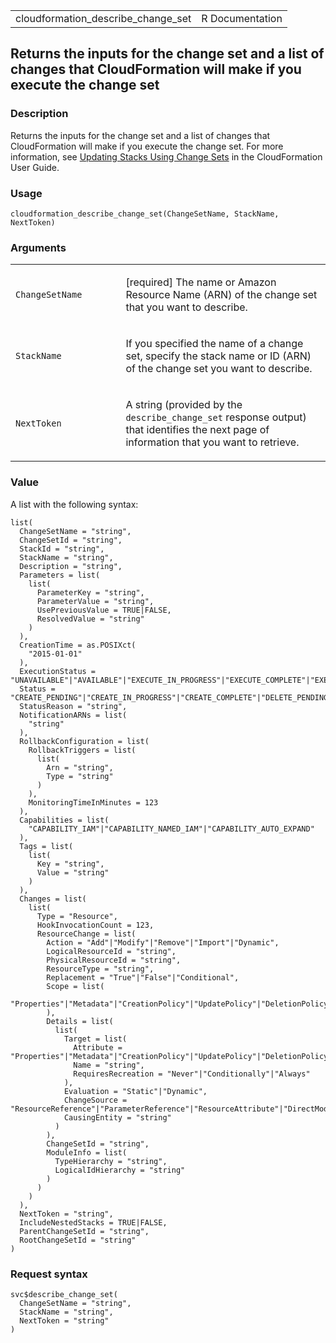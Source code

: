 <table style="width: 100%;">
<tbody>
<tr class="odd">
<td>cloudformation_describe_change_set</td>
<td style="text-align: right;">R Documentation</td>
</tr>
</tbody>
</table>

## Returns the inputs for the change set and a list of changes that CloudFormation will make if you execute the change set

### Description

Returns the inputs for the change set and a list of changes that
CloudFormation will make if you execute the change set. For more
information, see [Updating Stacks Using Change
Sets](https://docs.aws.amazon.com/AWSCloudFormation/latest/UserGuide/using-cfn-updating-stacks-changesets.html)
in the CloudFormation User Guide.

### Usage

    cloudformation_describe_change_set(ChangeSetName, StackName, NextToken)

### Arguments

<table>
<colgroup>
<col style="width: 35%" />
<col style="width: 65%" />
</colgroup>
<tbody>
<tr class="odd">
<td><code
id="cloudformation_describe_change_set_:_ChangeSetName">ChangeSetName</code></td>
<td><p>[required] The name or Amazon Resource Name (ARN) of the change
set that you want to describe.</p></td>
</tr>
<tr class="even">
<td><code
id="cloudformation_describe_change_set_:_StackName">StackName</code></td>
<td><p>If you specified the name of a change set, specify the stack name
or ID (ARN) of the change set you want to describe.</p></td>
</tr>
<tr class="odd">
<td><code
id="cloudformation_describe_change_set_:_NextToken">NextToken</code></td>
<td><p>A string (provided by the <code>describe_change_set</code>
response output) that identifies the next page of information that you
want to retrieve.</p></td>
</tr>
</tbody>
</table>

### Value

A list with the following syntax:

    list(
      ChangeSetName = "string",
      ChangeSetId = "string",
      StackId = "string",
      StackName = "string",
      Description = "string",
      Parameters = list(
        list(
          ParameterKey = "string",
          ParameterValue = "string",
          UsePreviousValue = TRUE|FALSE,
          ResolvedValue = "string"
        )
      ),
      CreationTime = as.POSIXct(
        "2015-01-01"
      ),
      ExecutionStatus = "UNAVAILABLE"|"AVAILABLE"|"EXECUTE_IN_PROGRESS"|"EXECUTE_COMPLETE"|"EXECUTE_FAILED"|"OBSOLETE",
      Status = "CREATE_PENDING"|"CREATE_IN_PROGRESS"|"CREATE_COMPLETE"|"DELETE_PENDING"|"DELETE_IN_PROGRESS"|"DELETE_COMPLETE"|"DELETE_FAILED"|"FAILED",
      StatusReason = "string",
      NotificationARNs = list(
        "string"
      ),
      RollbackConfiguration = list(
        RollbackTriggers = list(
          list(
            Arn = "string",
            Type = "string"
          )
        ),
        MonitoringTimeInMinutes = 123
      ),
      Capabilities = list(
        "CAPABILITY_IAM"|"CAPABILITY_NAMED_IAM"|"CAPABILITY_AUTO_EXPAND"
      ),
      Tags = list(
        list(
          Key = "string",
          Value = "string"
        )
      ),
      Changes = list(
        list(
          Type = "Resource",
          HookInvocationCount = 123,
          ResourceChange = list(
            Action = "Add"|"Modify"|"Remove"|"Import"|"Dynamic",
            LogicalResourceId = "string",
            PhysicalResourceId = "string",
            ResourceType = "string",
            Replacement = "True"|"False"|"Conditional",
            Scope = list(
              "Properties"|"Metadata"|"CreationPolicy"|"UpdatePolicy"|"DeletionPolicy"|"Tags"
            ),
            Details = list(
              list(
                Target = list(
                  Attribute = "Properties"|"Metadata"|"CreationPolicy"|"UpdatePolicy"|"DeletionPolicy"|"Tags",
                  Name = "string",
                  RequiresRecreation = "Never"|"Conditionally"|"Always"
                ),
                Evaluation = "Static"|"Dynamic",
                ChangeSource = "ResourceReference"|"ParameterReference"|"ResourceAttribute"|"DirectModification"|"Automatic",
                CausingEntity = "string"
              )
            ),
            ChangeSetId = "string",
            ModuleInfo = list(
              TypeHierarchy = "string",
              LogicalIdHierarchy = "string"
            )
          )
        )
      ),
      NextToken = "string",
      IncludeNestedStacks = TRUE|FALSE,
      ParentChangeSetId = "string",
      RootChangeSetId = "string"
    )

### Request syntax

    svc$describe_change_set(
      ChangeSetName = "string",
      StackName = "string",
      NextToken = "string"
    )
